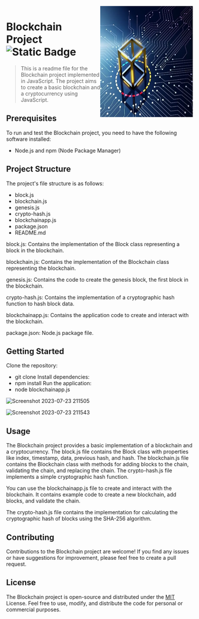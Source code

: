 <img src="Blockchain1.png" align="right" width="250px" height="300px"/>

# Blockchain Project       &nbsp; ![Static Badge](https://img.shields.io/badge/BLOCKCHAIN-B-%23F8C517)

> This is a readme file for the Blockchain project implemented in JavaScript. The project aims to create a basic blockchain and a cryptocurrency using JavaScript.


## Prerequisites
To run and test the Blockchain project, you need to have the following software installed:
- Node.js and npm (Node Package Manager)
## Project Structure
The project's file structure is as follows:

- block.js
- blockchain.js
- genesis.js
- crypto-hash.js
- blockchainapp.js
- package.json
- README.md

block.js: Contains the implementation of the Block class representing a block in the blockchain.

blockchain.js: Contains the implementation of the Blockchain class representing the blockchain.

genesis.js: Contains the code to create the genesis block, the first block in the blockchain.

crypto-hash.js: Contains the implementation of a cryptographic hash function to hash block data.

blockchainapp.js: Contains the application code to create and interact with the blockchain.

package.json: Node.js package file.
## Getting Started
Clone the repository:
- git clone <repository-url>
Install dependencies:
- npm install
Run the application:
- node blockchainapp.js

![Screenshot 2023-07-23 211505](https://github.com/Sachin001s/Blockchain/assets/128379424/046e7621-dda0-4a05-aa02-d353a0ad25d7)


![Screenshot 2023-07-23 211543](https://github.com/Sachin001s/Blockchain/assets/128379424/7b354eb3-3504-4be6-bbf4-ca08c3c55fec)

## Usage
The Blockchain project provides a basic implementation of a blockchain and a cryptocurrency. The block.js file contains the Block class with properties like index, timestamp, data, previous hash, and hash. The blockchain.js file contains the Blockchain class with methods for adding blocks to the chain, validating the chain, and replacing the chain. The crypto-hash.js file implements a simple cryptographic hash function.

You can use the blockchainapp.js file to create and interact with the blockchain. It contains example code to create a new blockchain, add blocks, and validate the chain.

The crypto-hash.js file contains the implementation for calculating the cryptographic hash of blocks using the SHA-256 algorithm.
## Contributing
Contributions to the Blockchain project are welcome! If you find any issues or have suggestions for improvement, please feel free to create a pull request.
## License
The Blockchain project is open-source and distributed under the [MIT](https://choosealicense.com/licenses/mit/) License. Feel free to use, modify, and distribute the code for personal or commercial purposes.




